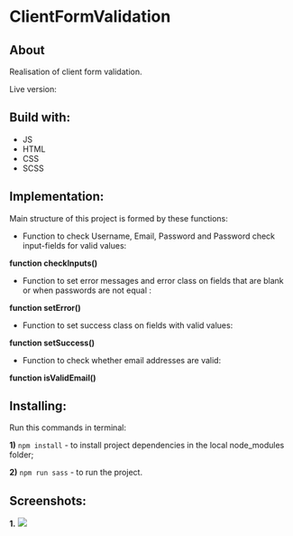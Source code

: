 # ClientFormValidation
## About
Realisation of client form validation.

Live version:
## Build with:
* JS
* HTML
* CSS
* SCSS
## Implementation:
Main structure of this project is formed by these functions:

* Function to check Username, Email, Password and Password check input-fields for valid values:

**function checkInputs()**


* Function to set error messages and error class on fields that are blank or when passwords are not equal :

**function setError()**

* Function to set success class on fields with valid values:

**function setSuccess()**

* Function to check whether email addresses are valid:

**function isValidEmail()**
## Installing:
Run this commands in terminal:

**1)** `npm install` - to install project dependencies in the local node_modules folder;

**2)** `npm run sass` - to run the project.

## Screenshots:
**1.**
![](screenshot/catch-a-dog-game.PNG)
